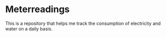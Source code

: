 # Meterreadings
This is  a repository that helps me track the consumption of electricity and water on a daily basis.
